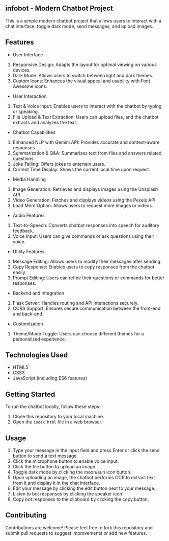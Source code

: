 ## infobot - Modern Chatbot Project

This is a simple modern chatbot project that allows users to interact with a chat interface, toggle dark mode, send messages, and upload images.

## Features
- User Interface
1. Responsive Design: Adapts the layout for optimal viewing on various devices.
2. Dark Mode: Allows users to switch between light and dark themes.
3. Custom Icons: Enhances the visual appeal and usability with Font Awesome icons.
- User Interaction
1. Text & Voice Input: Enables users to interact with the chatbot by typing or speaking.
2. File Upload & Text Extraction: Users can upload files, and the chatbot extracts and analyzes the text.
- Chatbot Capabilities
1. Enhanced NLP with Gemini API: Provides accurate and context-aware responses.
2. Summarization & Q&A: Summarizes text from files and answers related questions.
3. Joke Telling: Offers jokes to entertain users.
4. Current Time Display: Shows the current local time upon request.
- Media Handling
1. Image Generation: Retrieves and displays images using the Unsplash API.
2. Video Generation: Fetches and displays videos using the Pexels API.
3. Load More Option: Allows users to request more images or videos.
- Audio Features
1. Text-to-Speech: Converts chatbot responses into speech for auditory feedback.
2. Voice Input: Users can give commands or ask questions using their voice.
- Utility Features
1. Message Editing: Allows users to modify their messages after sending.
2. Copy Response: Enables users to copy responses from the chatbot easily.
3. Prompt Editing: Users can refine their questions or commands for better responses.
- Backend and Integration
1. Flask Server: Handles routing and API interactions securely.
2. CORS Support: Ensures secure communication between the front-end and back-end.
- Customization
1. Theme/Mode Toggle: Users can choose different themes for a personalized experience.

## Technologies Used

- HTML5
- CSS3
- JavaScript (including ES6 features)

## Getting Started

To run the chatbot locally, follow these steps:

1. Clone this repository to your local machine.
2. Open the `index.html` file in a web browser.

## Usage

1. Type your message in the input field and press Enter or click the send button to send a text message.
2. Click the microphone button to enable voice input.
3. Click the file button to upload an image.
4. Toggle dark mode by clicking the moon/sun icon button.
5. Upon uploading an image, the chatbot performs OCR to extract text from it and display it in the chat interface.
6. Edit your message by clicking the edit button next to your message.
7. Listen to bot responses by clicking the speaker icon.
8. Copy bot responses to the clipboard by clicking the copy button.

## Contributing

Contributions are welcome! Please feel free to fork this repository and submit pull requests to suggest improvements or add new features.
